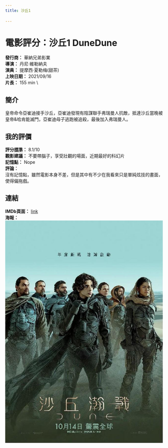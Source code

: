 ```yaml
---
title: 沙丘1

---
```


# 電影評分：沙丘1 DuneDune
**發行商：**  	華納兄弟影業\
**導演：** 	丹尼·維勒納夫\
**演員：** 提摩西·夏勒梅(甜茶)\
**上映日期：** 2021/09/16\
**片長：** 155 min \

## 簡介

皇帝命令亞崔迪接手沙丘，亞崔迪發現有陰謀聯手弗瑞曼人抗敵，抵達沙丘當晚被皇帝&哈肯能滅門，亞崔迪母子逃跑被追殺，最後加入弗瑞曼人。

## 我的評價
**評分[標準](/標準)：** 8.1/10\
**觀影建議：**  不要帶腦子，享受壯觀的場面，近期最好的科幻片\
**記憶點：**  Nope\
**評論：**\
沒有記憶點，雖然電影本身不差，但是其中有不少在我看來只是單純炫技的畫面，使得偏拖戲。

## 連結
**IMDb頁面：** [link](https://www.imdb.com/title/tt1160419/)\
**海報：** \
![image](image/v2-5a651794c44e2f970be7a220d64321bc_r.jpg)